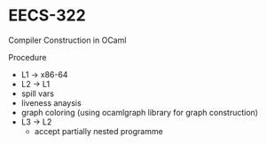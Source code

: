 # EECS-322
Compiler Construction in OCaml 

Procedure
* L1 -> x86-64
* L2 -> L1
 * spill vars
 * liveness anaysis
 * graph coloring (using ocamlgraph library for graph construction)
* L3 -> L2
  * accept partially nested programme 
